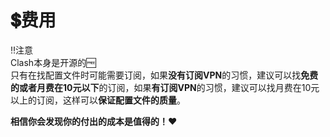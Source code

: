 # 💲费用

‼注意  
Clash本身是开源的🆓  
只有在找配置文件时可能需要订阅，如果**没有订阅VPN**的习惯，建议可以找**免费的或者月费在10元以下**的订阅，如果**有订阅VPN**的习惯，建议可以找月费在10元以上的订阅，这样可以**保证配置文件的质量**。

**相信你会发现你的付出的成本是值得的！❤**
